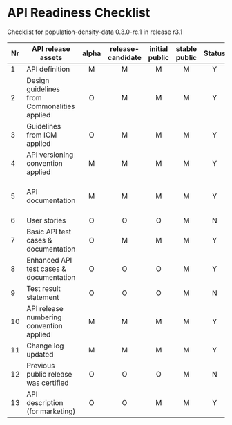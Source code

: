 # API Readiness Checklist

Checklist for population-density-data 0.3.0-rc.1 in release r3.1

| Nr | API release assets  | alpha | release-candidate |  initial<br>public | stable<br> public | Status | Reference information |
|----|----------------------------------------------|:-----:|:-----------------:|:-------:|:------:|:----:|------|
|  1 | API definition                               |   M   |         M         |    M    |    M   |  Y   | [link](/code/API_definitions/population-density-data.yaml) |
|  2 | Design guidelines from Commonalities applied |   O   |         M         |    M    |    M   |  Y   | [r3.1](https://github.com/camaraproject/Commonalities/releases/tag/r3.1) |
|  3 | Guidelines from ICM applied                  |   O   |         M         |    M    |    M   |  Y   | [r3.1](https://github.com/camaraproject/IdentityAndConsentManagement/releases/tag/r3.1) |
|  4 | API versioning convention applied            |   M   |         M         |    M    |    M   |  Y   |      |
|  5 | API documentation                            |   M   |         M         |    M    |    M   |  Y   | Embed documentation into API spec - [link](/code/API_definitions/population-density-data.yaml) |
|  6 | User stories                                 |   O   |         O         |    O    |    M   |  N   |      |
|  7 | Basic API test cases & documentation         |   O   |         M         |    M    |    M   |  Y   | [link](/code/Test_definitions/population-density-data.feature) |
|  8 | Enhanced API test cases & documentation      |   O   |         O         |    O    |    M   |   Y  | [link](/code/Test_definitions/population-density-data.feature) |
|  9 | Test result statement                        |   O   |         O         |    O    |    M   |   N  |      |
| 10 | API release numbering convention applied     |   M   |         M         |    M    |    M   |   Y  |      |
| 11 | Change log updated                           |   M   |         M         |    M    |    M   |   Y  | [link](/CHANGELOG.md) |
| 12 | Previous public release was certified        |   O   |         O         |    O    |    M   |   N  |      |
| 13 | API description (for marketing)              |   O   |         O         |    M    |    M   |   Y  | [wiki link](https://lf-camaraproject.atlassian.net/wiki/spaces/CAM/pages/74448957/PopulationDensityData+API+description) |
